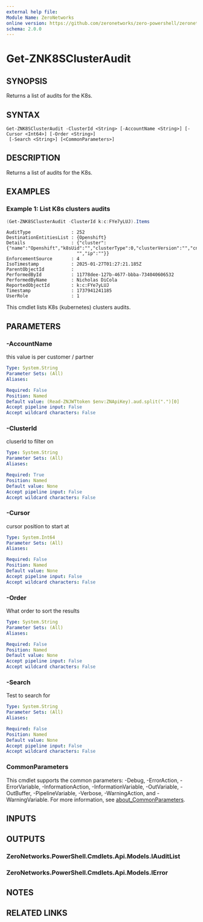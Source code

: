 ```yaml
---
external help file:
Module Name: ZeroNetworks
online version: https://github.com/zeronetworks/zero-powershell/zeronetworks/get-znk8sclusteraudit
schema: 2.0.0
---
```


# Get-ZNK8SClusterAudit

## SYNOPSIS
Returns a list of audits for the K8s.

## SYNTAX

```
Get-ZNK8SClusterAudit -ClusterId <String> [-AccountName <String>] [-Cursor <Int64>] [-Order <String>]
 [-Search <String>] [<CommonParameters>]
```

## DESCRIPTION
Returns a list of audits for the K8s.

## EXAMPLES

### Example 1: List K8s clusters audits
```powershell
(Get-ZNK8SClusterAudit -ClusterId k:c:FYe7yLUJ).Items
```

```output
AuditType               : 252
DestinationEntitiesList : {Openshift}
Details                 : {"cluster":{"name":"Openshift","k8sUid":"","clusterType":0,"clusterVersion":"","cniType":0,"cniVersion":
                          "","ip":""}}
EnforcementSource       : 4
IsoTimestamp            : 2025-01-27T01:27:21.185Z
ParentObjectId          : 
PerformedById           : 11778dee-127b-4677-bbba-734040606532
PerformedByName         : Nicholas DiCola
ReportedObjectId        : k:c:FYe7yLUJ
Timestamp               : 1737941241185
UserRole                : 1
```

This cmdlet lists K8s (kubernetes) clusters audits.

## PARAMETERS

### -AccountName
this value is per customer / partner

```yaml
Type: System.String
Parameter Sets: (All)
Aliases:

Required: False
Position: Named
Default value: (Read-ZNJWTtoken $env:ZNApiKey).aud.split(".")[0]
Accept pipeline input: False
Accept wildcard characters: False
```

### -ClusterId
cluserId to filter on

```yaml
Type: System.String
Parameter Sets: (All)
Aliases:

Required: True
Position: Named
Default value: None
Accept pipeline input: False
Accept wildcard characters: False
```

### -Cursor
cursor position to start at

```yaml
Type: System.Int64
Parameter Sets: (All)
Aliases:

Required: False
Position: Named
Default value: None
Accept pipeline input: False
Accept wildcard characters: False
```

### -Order
What order to sort the results

```yaml
Type: System.String
Parameter Sets: (All)
Aliases:

Required: False
Position: Named
Default value: None
Accept pipeline input: False
Accept wildcard characters: False
```

### -Search
Test to search for

```yaml
Type: System.String
Parameter Sets: (All)
Aliases:

Required: False
Position: Named
Default value: None
Accept pipeline input: False
Accept wildcard characters: False
```

### CommonParameters
This cmdlet supports the common parameters: -Debug, -ErrorAction, -ErrorVariable, -InformationAction, -InformationVariable, -OutVariable, -OutBuffer, -PipelineVariable, -Verbose, -WarningAction, and -WarningVariable. For more information, see [about_CommonParameters](http://go.microsoft.com/fwlink/?LinkID=113216).

## INPUTS

## OUTPUTS

### ZeroNetworks.PowerShell.Cmdlets.Api.Models.IAuditList

### ZeroNetworks.PowerShell.Cmdlets.Api.Models.IError

## NOTES

## RELATED LINKS

